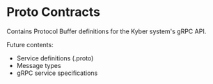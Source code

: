 # Proto Contracts

Contains Protocol Buffer definitions for the Kyber system's gRPC API.

Future contents:
- Service definitions (.proto)
- Message types
- gRPC service specifications
